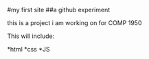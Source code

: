 #my first site
##a github experiment

this is a project i am working on for COMP 1950


This will include:

*html
*css
*JS